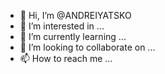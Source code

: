 
- 👋 Hi, I’m @ANDREIYATSKO
- 👀 I’m interested in ...
- 🌱 I’m currently learning ...
- 💞️ I’m looking to collaborate on ...
- 📫 How to reach me ...

<!---
ANDREIYATSKO/ANDREIYATSKO is a ✨ special ✨ repository because its `README.md` (this file) appears on your GitHub profile.
You can click the Preview link to take a look at your changes.
--->

